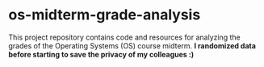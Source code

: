 # os-midterm-grade-analysis
This project repository contains code and resources for analyzing the grades of the Operating Systems (OS) course midterm.
**I randomized data before starting to save the privacy of my colleagues :)**
